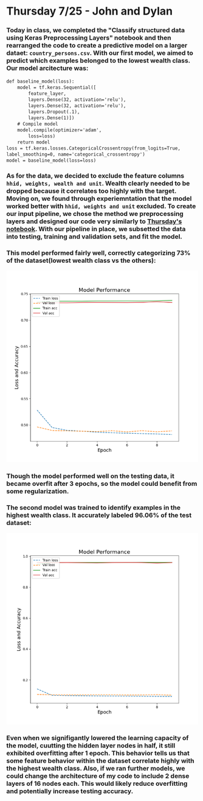 # Thursday 7/25 - John and Dylan
### Today in class, we completed the "Classify structured data using Keras Preprocessing Layers" notebook and then rearranged the code to create a predictive model on a larger dataet: `country_persons.csv`. With our first model, we aimed to predict which examples belonged to the lowest wealth class. Our model arcitecture was:
```
def baseline_model(loss):
    model = tf.keras.Sequential([
        feature_layer,
        layers.Dense(32, activation='relu'),
        layers.Dense(32, activation='relu'),
        layers.Dropout(.1),
        layers.Dense(1)])
    # Compile model
    model.compile(optimizer='adam',
        loss=loss)
    return model
loss = tf.keras.losses.CategoricalCrossentropy(from_logits=True, label_smoothing=0, name='categorical_crossentropy')
model = baseline_model(loss=loss)
```
### As for the data, we decided to exclude the feature columns `hhid, weights, wealth and unit`. Wealth clearly needed to be dropped because it correlates too highly with the target. Moving on, we found through experiemntation that the model worked better with `hhid, weights and unit` excluded. To create our input pipeline, we chose the method we preprocessing layers and designed our code very similarly to [Thursday's notebook](https://www.tensorflow.org/tutorials/structured_data/preprocessing_layers). With our pipeline in place, we subsetted the data into testing, training and validation sets, and fit the model. 
### This model performed fairly well, correctly categorizing 73% of the dataset(lowest wealth class vs the others):
![img_20.png](../images/ext/img_20.png)
### Though the model performed well on the testing data, it became overfit after 3 epochs, so the model could benefit from some regularization.

### The second model was trained to identify examples in the highest wealth class. It accurately labeled 96.06% of the test dataset:
![img_21.png](../images/ext/img_21.png)

### Even when we signifigantly lowered the learning capacity of the model, cuutting the hidden layer nodes in half, it still exhibited overfitting after 1 epoch. This behavior tells us that some feature behavior within the dataset correlate highly with the highest wealth class. Also, if we ran further models, we could change the architecture of my code to include 2 dense layers of 16 nodes each. This would likely reduce overfitting and potentially increase testing accuracy.